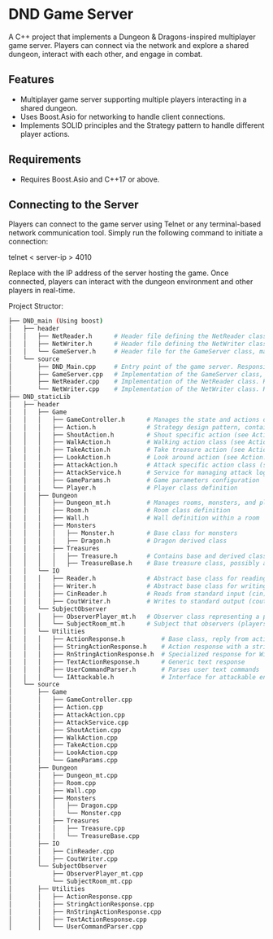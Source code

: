 # DND Game Server

A C++ project that implements a Dungeon & Dragons-inspired multiplayer game server. Players can connect via the network and explore a shared dungeon, interact with each other, and engage in combat.

## Features

- Multiplayer game server supporting multiple players interacting in a shared dungeon.
- Uses Boost.Asio for networking to handle client connections.
- Implements SOLID principles and the Strategy pattern to handle different player actions.


## **Requirements**
   - Requires Boost.Asio and C++17 or above.

## Connecting to the Server

Players can connect to the game server using Telnet or any terminal-based network communication tool. Simply run the following command to initiate a connection:

telnet < server-ip > 4010

Replace <server-ip> with the IP address of the server hosting the game. Once connected, players can interact with the dungeon environment and other players in real-time.


Project Structor: 
```sh
├── DND_main (Using boost)
│   ├── header
│   │   ├── NetReader.h      # Header file defining the NetReader class, responsible for reading input from network connections.
│   │   ├── NetWriter.h      # Header file defining the NetWriter class, responsible for writing output to network connections.
│   │   └── GameServer.h     # Header file for the GameServer class, managing the connection of players to the game and handling server-related operations.
│   └── source
│       ├── DND_Main.cpp     # Entry point of the game server. Responsible for initializing the server, setting up connections, and starting the game loop.
│       ├── GameServer.cpp   # Implementation of the GameServer class, managing player connections, creating threads, and interacting with the game components.
│       ├── NetReader.cpp    # Implementation of the NetReader class. Handles the logic for reading commands and data from connected clients via network.
│       └── NetWriter.cpp    # Implementation of the NetWriter class. Handles writing data and responses back to the clients connected to the server.
├── DND_staticLib
│   ├── header
│   │   ├── Game
│   │   │   ├── GameController.h      # Manages the state and actions of the game, utilizing the Strategy design pattern to handle different game actions.
│   │   │   ├── Action.h              # Strategy design pattern, contains base and derived classes 
│   │   │   ├── ShoutAction.h         # Shout specific action (see Action.h)
│   │   │   ├── WalkAction.h          # Walking action class (see Action.h)
│   │   │   ├── TakeAction.h          # Take treasure action (see Action.h)
│   │   │   ├── LookAction.h          # Look around action (see Action.h)
│   │   │   ├── AttackAction.h        # Attack specific action class (see Action.h)
│   │   │   ├── AttackService.h       # Service for managing attack logic 
│   │   │   ├── GameParams.h          # Game parameters configuration
│   │   │   └── Player.h              # Player class definition
│   │   ├── Dungeon
│   │   │   ├── Dungeon_mt.h          # Manages rooms, monsters, and players in the dungeon
│   │   │   ├── Room.h                # Room class definition
│   │   │   ├── Wall.h                # Wall definition within a room
│   │   │   ├── Monsters
│   │   │   │   ├── Monster.h         # Base class for monsters
│   │   │   │   ├── Dragon.h          # Dragon derived class
│   │   │   ├── Treasures
│   │   │   │   ├── Treasure.h        # Contains base and derived classes for treasures
│   │   │   │   ├── TreasureBase.h    # Base treasure class, possibly abstract
│   │   └── IO
│   │   │   ├── Reader.h              # Abstract base class for reading
│   │   │   ├── Writer.h              # Abstract base class for writing
│   │   │   ├── CinReader.h           # Reads from standard input (cin)
│   │   │   ├── CoutWriter.h          # Writes to standard output (cout)
│   │   └── SubjectObserver
│   │   │   ├── ObserverPlayer_mt.h   # Observer class representing a player in the subject
│   │   │   └── SubjectRoom_mt.h      # Subject that observers (players) can register to
│   │   └── Utilities
│   │   │   ├── ActionResponse.h          # Base class, reply from actions
│   │   │   ├── StringActionResponse.h    # Action response with a string reply
│   │   │   ├── RnStringActionResponse.h  # Specialized response for Windows
│   │   │   ├── TextActionResponse.h      # Generic text response
│   │   │   ├── UserCommandParser.h       # Parses user text commands
│   │   │   └── IAttackable.h             # Interface for attackable entities
│   └── source
│       ├── Game
│       │   ├── GameController.cpp
│       │   ├── Action.cpp
│       │   ├── AttackAction.cpp
│       │   ├── AttackService.cpp
│       │   ├── ShoutAction.cpp
│       │   ├── WalkAction.cpp
│       │   ├── TakeAction.cpp
│       │   ├── LookAction.cpp
│       │   └── GameParams.cpp
│       ├── Dungeon
│       │   ├── Dungeon_mt.cpp
│       │   ├── Room.cpp
│       │   ├── Wall.cpp
│       │   ├── Monsters
│       │   │   ├── Dragon.cpp
│       │   │   └── Monster.cpp
│       │   ├── Treasures
│       │   │   ├── Treasure.cpp
│       │   │   └── TreasureBase.cpp
│       ├── IO
│       │   ├── CinReader.cpp
│       │   ├── CoutWriter.cpp
│       └── SubjectObserver
│           ├── ObserverPlayer_mt.cpp
│           └── SubjectRoom_mt.cpp
│       ├── Utilities
│       │   ├── ActionResponse.cpp
│       │   ├── StringActionResponse.cpp
│       │   ├── RnStringActionResponse.cpp
│       │   ├── TextActionResponse.cpp
│       │   └── UserCommandParser.cpp

